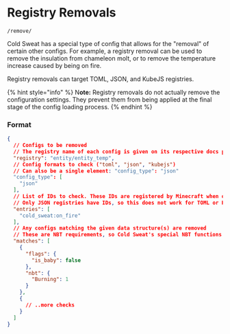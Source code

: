 # Registry Removals

`/remove/`

Cold Sweat has a special type of config that allows for the "removal" of certain other configs. For example, a registry removal can be used to remove the insulation from chameleon molt, or to remove the temperature increase caused by being on fire.

Registry removals can target TOML, JSON, and KubeJS registries.

{% hint style="info" %}
N**ote:** Registry removals do not actually remove the configuration settings. They prevent them from being applied at the final stage of the config loading process.
{% endhint %}

### Format

```json
{
  // Configs to be removed
  // The registry name of each config is given on its respective docs page
  "registry": "entity/entity_temp",
  // Config formats to check ("toml", "json", "kubejs")
  // Can also be a single element: "config_type": "json"
  "config_type": [
    "json"
  ],
  // List of IDs to check. These IDs are registered by Minecraft when datapacks are parsed
  // Only JSON registries have IDs, so this does not work for TOML or KubeJS configs
  "entries": [
    "cold_sweat:on_fire"
  ],
  // Any configs matching the given data structure(s) are removed
  // These are NBT requirements, so Cold Sweat's special NBT functions also work here
  "matches": [
    {
      "flags": {
        "is_baby": false
      },
      "nbt": {
        "Burning": 1
      }
    },
    {
      // ..more checks
    }
  ]
}
```
